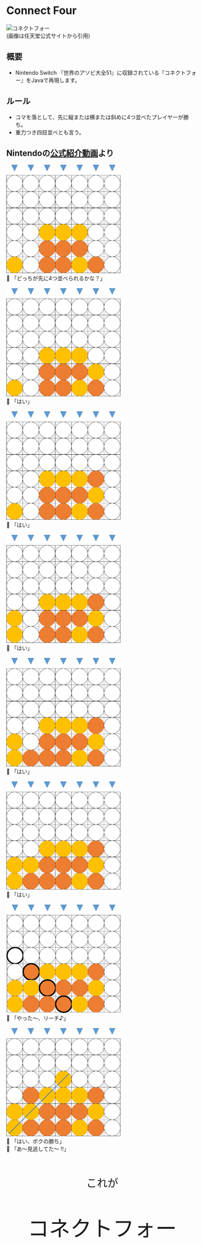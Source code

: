 # Connect Four
![コネクトフォー](https://www.nintendo.co.jp/switch/as7ta/games/img/games/connectfour.jpg)
<br/>
(画像は任天堂公式サイトから引用)  

## 概要
- Nintendo Switch 『世界のアソビ大全51』に収録されている『コネクトフォー』をJavaで再現します。

## ルール
- コマを落として、先に縦または横または斜めに4つ並べたプレイヤーが勝ち。
- 重力つき四目並べとも言う。

## Nintendoの[公式紹介動画](https://www.youtube.com/watch?v=n4mNFfT2uhs&)より
<img src="./img/introduction/1.png" alt="1" width="300px"><br>
:boy: 「どっちが先に4つ並べられるかな？」  
<br/>
<img src="./img/introduction/2.png" alt="2" width="300px"><br>
:boy: 「はい」  
<br/>
<img src="./img/introduction/3.png" alt="3" width="300px"><br>
:girl: 「はい」  
<br/>
<img src="./img/introduction/4.png" alt="4" width="300px"><br>
:boy: 「はい」  
<br/>
<img src="./img/introduction/5.png" alt="5" width="300px"><br>
:girl: 「はい」  
<br/>
<img src="./img/introduction/6.png" alt="6" width="300px"><br>
:boy: 「はい」  
<br/>
<img src="./img/introduction/8.png" alt="7" width="300px"><br>
:girl: 「やった～、リーチ♪」  
<br/>
<img src="./img/introduction/9.png" alt="8" width="300px"><br>
:boy: 「はい、ボクの勝ち」  
:girl: 「あ～見逃してた～ !!」 
  
  
<br>
<div align="center">
<p style="font-size:200%;">これが</p>
<p style="font-size:400%;">コネクトフォー</p>
</div>
